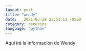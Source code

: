 ```yaml
---
layout: post
title: "wendy"
date:   2021-03-28 22:53:11 -0500
category: recursos
language: "python"
---
```


Aquí irá la información de Wendy

